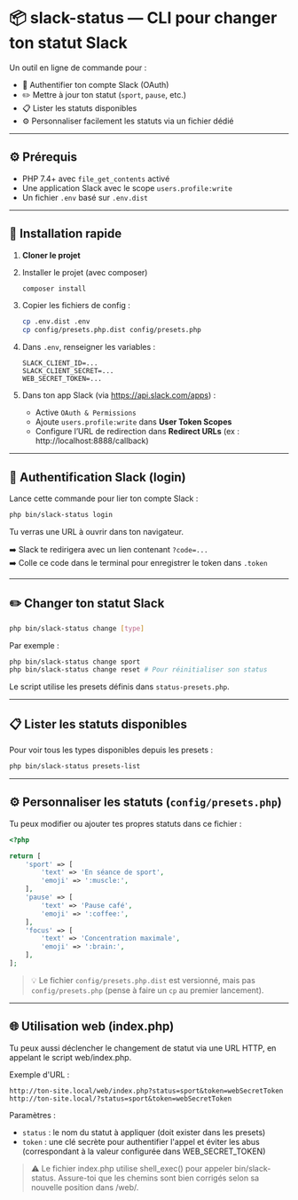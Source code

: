 # 📦 slack-status — CLI pour changer ton statut Slack

Un outil en ligne de commande pour :

- 🔐 Authentifier ton compte Slack (OAuth)
- ✏️ Mettre à jour ton statut (`sport`, `pause`, etc.)
- 📋 Lister les statuts disponibles
- ⚙️ Personnaliser facilement les statuts via un fichier dédié

---

## ⚙️ Prérequis

- PHP 7.4+ avec `file_get_contents` activé
- Une application Slack avec le scope `users.profile:write`
- Un fichier `.env` basé sur `.env.dist`

---

## 🚀 Installation rapide

1. **Cloner le projet**
2. Installer le projet (avec composer)
   ```bash
   composer install
   ```
3. Copier les fichiers de config :
   ```bash
   cp .env.dist .env
   cp config/presets.php.dist config/presets.php
   ```

4. Dans `.env`, renseigner les variables :
   ```
   SLACK_CLIENT_ID=...
   SLACK_CLIENT_SECRET=...
   WEB_SECRET_TOKEN=...
   ```

4. Dans ton app Slack (via https://api.slack.com/apps) :
    - Active `OAuth & Permissions`
    - Ajoute `users.profile:write` dans **User Token Scopes**
    - Configure l’URL de redirection dans **Redirect URLs** (ex : http://localhost:8888/callback)

---

## 🔐 Authentification Slack (login)

Lance cette commande pour lier ton compte Slack :

```bash
php bin/slack-status login
```

Tu verras une URL à ouvrir dans ton navigateur.

➡️ Slack te redirigera avec un lien contenant `?code=...`  
➡️ Colle ce code dans le terminal pour enregistrer le token dans `.token`

---

## ✏️ Changer ton statut Slack

```bash
php bin/slack-status change [type]
```

Par exemple :

```bash
php bin/slack-status change sport
php bin/slack-status change reset # Pour réinitialiser son status
```

Le script utilise les presets définis dans `status-presets.php`.

---

## 📋 Lister les statuts disponibles

Pour voir tous les types disponibles depuis les presets :

```bash
php bin/slack-status presets-list
```

---

## ⚙️ Personnaliser les statuts (`config/presets.php`)

Tu peux modifier ou ajouter tes propres statuts dans ce fichier :

```php
<?php

return [
    'sport' => [
        'text' => 'En séance de sport',
        'emoji' => ':muscle:',
    ],
    'pause' => [
        'text' => 'Pause café',
        'emoji' => ':coffee:',
    ],
    'focus' => [
        'text' => 'Concentration maximale',
        'emoji' => ':brain:',
    ],
];
```

> 💡 Le fichier `config/presets.php.dist` est versionné, mais pas `config/presets.php` (pense à faire un `cp` au premier lancement).

---

## 🌐 Utilisation web (index.php)

Tu peux aussi déclencher le changement de statut via une URL HTTP, en appelant le script web/index.php.

Exemple d'URL :
```
http://ton-site.local/web/index.php?status=sport&token=webSecretToken
http://ton-site.local/?status=sport&token=webSecretToken
```

Paramètres :
- `status` : le nom du statut à appliquer (doit exister dans les presets)
- `token` : une clé secrète pour authentifier l'appel et éviter les abus (correspondant à la valeur configurée dans WEB_SECRET_TOKEN)

> ⚠️ Le fichier index.php utilise shell_exec() pour appeler bin/slack-status. 
> Assure-toi que les chemins sont bien corrigés selon sa nouvelle position dans /web/.
